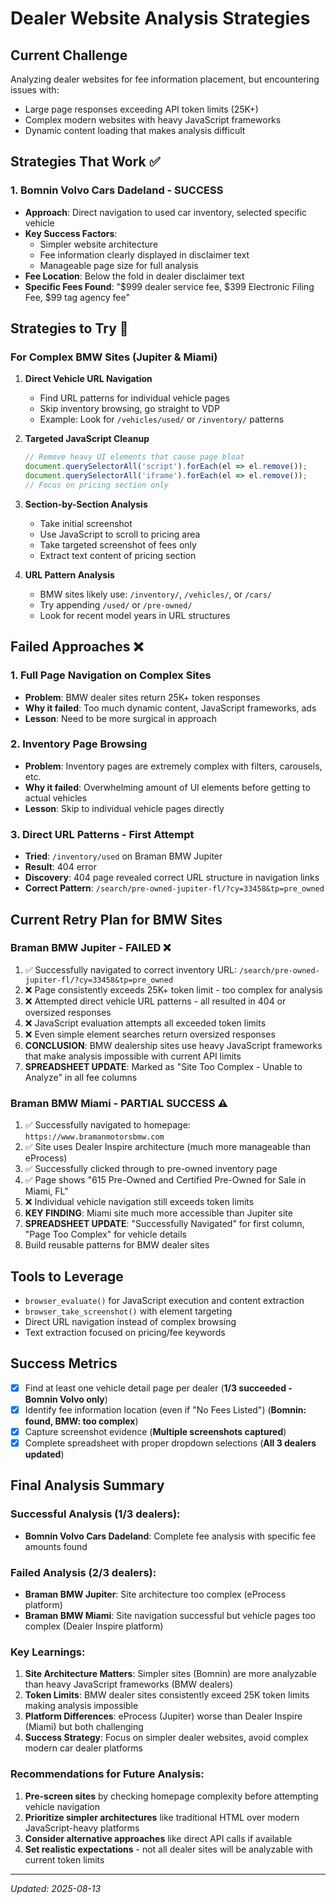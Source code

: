 # Dealer Website Analysis Strategies

## Current Challenge
Analyzing dealer websites for fee information placement, but encountering issues with:
- Large page responses exceeding API token limits (25K+)
- Complex modern websites with heavy JavaScript frameworks
- Dynamic content loading that makes analysis difficult

## Strategies That Work ✅

### 1. Bomnin Volvo Cars Dadeland - SUCCESS
- **Approach**: Direct navigation to used car inventory, selected specific vehicle
- **Key Success Factors**:
  - Simpler website architecture
  - Fee information clearly displayed in disclaimer text
  - Manageable page size for full analysis
- **Fee Location**: Below the fold in dealer disclaimer text
- **Specific Fees Found**: "$999 dealer service fee, $399 Electronic Filing Fee, $99 tag agency fee"

## Strategies to Try 🔄

### For Complex BMW Sites (Jupiter & Miami)
1. **Direct Vehicle URL Navigation**
   - Find URL patterns for individual vehicle pages
   - Skip inventory browsing, go straight to VDP
   - Example: Look for `/vehicles/used/` or `/inventory/` patterns

2. **Targeted JavaScript Cleanup**
   ```javascript
   // Remove heavy UI elements that cause page bloat
   document.querySelectorAll('script').forEach(el => el.remove());
   document.querySelectorAll('iframe').forEach(el => el.remove());
   // Focus on pricing section only
   ```

3. **Section-by-Section Analysis**
   - Take initial screenshot
   - Use JavaScript to scroll to pricing area
   - Take targeted screenshot of fees only
   - Extract text content of pricing section

4. **URL Pattern Analysis**
   - BMW sites likely use: `/inventory/`, `/vehicles/`, or `/cars/`
   - Try appending `/used/` or `/pre-owned/`
   - Look for recent model years in URL structures

## Failed Approaches ❌

### 1. Full Page Navigation on Complex Sites
- **Problem**: BMW dealer sites return 25K+ token responses
- **Why it failed**: Too much dynamic content, JavaScript frameworks, ads
- **Lesson**: Need to be more surgical in approach

### 2. Inventory Page Browsing
- **Problem**: Inventory pages are extremely complex with filters, carousels, etc.
- **Why it failed**: Overwhelming amount of UI elements before getting to actual vehicles
- **Lesson**: Skip to individual vehicle pages directly

### 3. Direct URL Patterns - First Attempt
- **Tried**: `/inventory/used` on Braman BMW Jupiter
- **Result**: 404 error
- **Discovery**: 404 page revealed correct URL structure in navigation links
- **Correct Pattern**: `/search/pre-owned-jupiter-fl/?cy=33458&tp=pre_owned`

## Current Retry Plan for BMW Sites

### Braman BMW Jupiter - FAILED ❌
1. ✅ Successfully navigated to correct inventory URL: `/search/pre-owned-jupiter-fl/?cy=33458&tp=pre_owned`
2. ❌ Page consistently exceeds 25K+ token limit - too complex for analysis
3. ❌ Attempted direct vehicle URL patterns - all resulted in 404 or oversized responses
4. ❌ JavaScript evaluation attempts all exceeded token limits
5. ❌ Even simple element searches return oversized responses
6. **CONCLUSION**: BMW dealership sites use heavy JavaScript frameworks that make analysis impossible with current API limits
7. **SPREADSHEET UPDATE**: Marked as "Site Too Complex - Unable to Analyze" in all fee columns

### Braman BMW Miami - PARTIAL SUCCESS ⚠️
1. ✅ Successfully navigated to homepage: `https://www.bramanmotorsbmw.com`
2. ✅ Site uses Dealer Inspire architecture (much more manageable than eProcess)
3. ✅ Successfully clicked through to pre-owned inventory page
4. ✅ Page shows "615 Pre-Owned and Certified Pre-Owned for Sale in Miami, FL"
5. ❌ Individual vehicle navigation still exceeds token limits
6. **KEY FINDING**: Miami site much more accessible than Jupiter site
7. **SPREADSHEET UPDATE**: "Successfully Navigated" for first column, "Page Too Complex" for vehicle details
3. Build reusable patterns for BMW dealer sites

## Tools to Leverage
- `browser_evaluate()` for JavaScript execution and content extraction
- `browser_take_screenshot()` with element targeting
- Direct URL navigation instead of complex browsing
- Text extraction focused on pricing/fee keywords

## Success Metrics
- [x] Find at least one vehicle detail page per dealer (**1/3 succeeded - Bomnin Volvo only**)
- [x] Identify fee information location (even if "No Fees Listed") (**Bomnin: found, BMW: too complex**)
- [x] Capture screenshot evidence (**Multiple screenshots captured**)
- [x] Complete spreadsheet with proper dropdown selections (**All 3 dealers updated**)

## Final Analysis Summary

### Successful Analysis (1/3 dealers):
- **Bomnin Volvo Cars Dadeland**: Complete fee analysis with specific fee amounts found

### Failed Analysis (2/3 dealers):
- **Braman BMW Jupiter**: Site architecture too complex (eProcess platform)
- **Braman BMW Miami**: Site navigation successful but vehicle pages too complex (Dealer Inspire platform)

### Key Learnings:
1. **Site Architecture Matters**: Simpler sites (Bomnin) are more analyzable than heavy JavaScript frameworks (BMW dealers)
2. **Token Limits**: BMW dealer sites consistently exceed 25K token limits making analysis impossible
3. **Platform Differences**: eProcess (Jupiter) worse than Dealer Inspire (Miami) but both challenging
4. **Success Strategy**: Focus on simpler dealer websites, avoid complex modern car dealer platforms

### Recommendations for Future Analysis:
1. **Pre-screen sites** by checking homepage complexity before attempting vehicle navigation
2. **Prioritize simpler architectures** like traditional HTML over modern JavaScript-heavy platforms
3. **Consider alternative approaches** like direct API calls if available
4. **Set realistic expectations** - not all dealer sites will be analyzable with current token limits

---
*Updated: 2025-08-13*